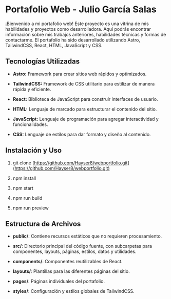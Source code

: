 
Portafolio Web - Julio García Salas
===================================

¡Bienvenido a mi portafolio web! Este proyecto es una vitrina de mis habilidades y proyectos como desarrolladora. Aquí podrás encontrar información sobre mis trabajos anteriores, habilidades técnicas y formas de contactarme. El portafolio ha sido desarrollado utilizando Astro, TailwindCSS, React, HTML, JavaScript y CSS.

Tecnologías Utilizadas
----------------------

*   **Astro:** Framework para crear sitios web rápidos y optimizados.
    
*   **TailwindCSS:** Framework de CSS utilitario para estilizar de manera rápida y eficiente.
    
*   **React:** Biblioteca de JavaScript para construir interfaces de usuario.
    
*   **HTML:** Lenguaje de marcado para estructurar el contenido del sitio.
    
*   **JavaScript:** Lenguaje de programación para agregar interactividad y funcionalidades.
    
*   **CSS:** Lenguaje de estilos para dar formato y diseño al contenido.
    

Instalación y Uso
-----------------

1.  git clone [https://github.com/Hayser8/webportfolio.git](https://github.com/Hayser8/webportfolio.git)
    
2.  npm install
    
3.  npm start
    
4.  npm run build
    
5.  npm run preview
    

Estructura de Archivos
----------------------

*   **public/**: Contiene recursos estáticos que no requieren procesamiento.
    
*   **src/**: Directorio principal del código fuente, con subcarpetas para componentes, layouts, páginas, estilos, datos y utilidades.
    
*   **components/**: Componentes reutilizables de React.
    
*   **layouts/**: Plantillas para las diferentes páginas del sitio.
    
*   **pages/**: Páginas individuales del portafolio.
    
*   **styles/**: Configuración y estilos globales de TailwindCSS.
